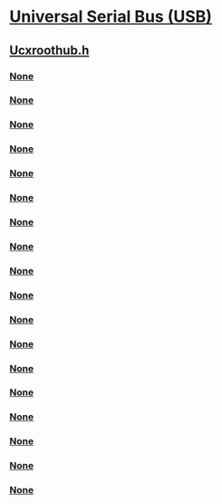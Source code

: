 # [Universal Serial Bus (USB)](../_usbref/index.md)
## [Ucxroothub.h](index.md)
### [None](../ucxroothub/nc-ucxroothub-evt_ucx_roothub_control_urb.md)
### [None](../ucxroothub/nc-ucxroothub-evt_ucx_roothub_get_20port_info.md)
### [None](../ucxroothub/nc-ucxroothub-evt_ucx_roothub_get_30port_info.md)
### [None](../ucxroothub/nc-ucxroothub-evt_ucx_roothub_get_info.md)
### [None](../ucxroothub/nc-ucxroothub-evt_ucx_roothub_interrupt_tx.md)
### [None](../ucxroothub/ne-ucxroothub-_controller_type.md)
### [None](../ucxroothub/ne-ucxroothub-_tristate.md)
### [None](../ucxroothub/nf-ucxroothub-ucxroothubportchanged.md)
### [None](../ucxroothub/ns-ucxroothub-_controller_usb_20_hardware_lpm_flags.md)
### [None](../ucxroothub/ns-ucxroothub-_hub_info_from_parent.md)
### [None](../ucxroothub/ns-ucxroothub-_parent_hub_flags.md)
### [None](../ucxroothub/ns-ucxroothub-_roothub_20ports_info.md)
### [None](../ucxroothub/ns-ucxroothub-_roothub_20port_info.md)
### [None](../ucxroothub/ns-ucxroothub-_roothub_30ports_info.md)
### [None](../ucxroothub/ns-ucxroothub-_roothub_30port_info.md)
### [None](../ucxroothub/ns-ucxroothub-_roothub_30port_info_ex.md)
### [None](../ucxroothub/ns-ucxroothub-_roothub_info.md)
### [None](../ucxroothub/ns-ucxroothub-_ucx_roothub_config.md)
